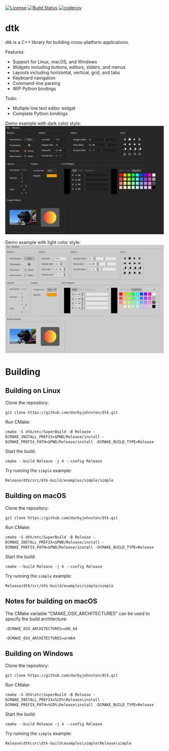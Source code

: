 [![License](https://img.shields.io/badge/License-BSD%203--Clause-blue.svg)](https://opensource.org/licenses/BSD-3-Clause)
[![Build Status](https://github.com/darbyjohnston/dtk/actions/workflows/ci-workflow.yml/badge.svg)](https://github.com/darbyjohnston/dtk/actions/workflows/ci-workflow.yml)
[![codecov](https://codecov.io/gh/codecov/example-cpp11-cmake/branch/master/graph/badge.svg)](https://codecov.io/gh/darbyjohnston/dtk)

dtk
===
dtk is a C++ library for building cross-platform applications.

Features:
* Support for Linux, macOS, and Windows
* Widgets including buttons, editors, sliders, and menus
* Layouts including horizontal, vertical, grid, and tabs
* Keyboard navigation
* Command-line parsing
* WIP Python bindings

Todo:
* Multiple line text editor widget
* Complete Python bindings

Demo example with dark color style:
![DemoDarkStyle](etc/Images/DemoDarkStyle.png)

Demo example with light color style:
![DemoLightStyle](etc/Images/DemoLightStyle.png)


Building
========

Building on Linux
-----------------
Clone the repository:
```
git clone https://github.com/darbyjohnston/dtk.git
```
Run CMake:
```
cmake -S dtk/etc/SuperBuild -B Release -DCMAKE_INSTALL_PREFIX=$PWD/Release/install -DCMAKE_PREFIX_PATH=$PWD/Release/install -DCMAKE_BUILD_TYPE=Release
```
Start the build:
```
cmake --build Release -j 4 --config Release
```
Try running the `simple` example:
```
Release/dtk/src/dtk-build/examples/simple/simple
```

Building on macOS
-----------------
Clone the repository:
```
git clone https://github.com/darbyjohnston/dtk.git
```
Run CMake:
```
cmake -S dtk/etc/SuperBuild -B Release -DCMAKE_INSTALL_PREFIX=$PWD/Release/install -DCMAKE_PREFIX_PATH=$PWD/Release/install -DCMAKE_BUILD_TYPE=Release
```
Start the build:
```
cmake --build Release -j 4 --config Release
```
Try running the `simple` example:
```
Release/dtk/src/dtk-build/examples/simple/simple
```

Notes for building on macOS
---------------------------
The CMake variable "CMAKE_OSX_ARCHITECTURES" can be used to specify the build
architecture:
```
-DCMAKE_OSX_ARCHITECTURES=x86_64
```
```
-DCMAKE_OSX_ARCHITECTURES=arm64
```

Building on Windows
-------------------
Clone the repository:
```
git clone https://github.com/darbyjohnston/dtk.git
```
Run CMake:
```
cmake -S dtk\etc\SuperBuild -B Release -DCMAKE_INSTALL_PREFIX=%CD%\Release\install -DCMAKE_PREFIX_PATH=%CD%\Release\install -DCMAKE_BUILD_TYPE=Release
```
Start the build:
```
cmake --build Release -j 4 --config Release
```
Try running the `simple` example:
```
Release\dtk\src\dtk-build\examples\simple\Release\simple
```

